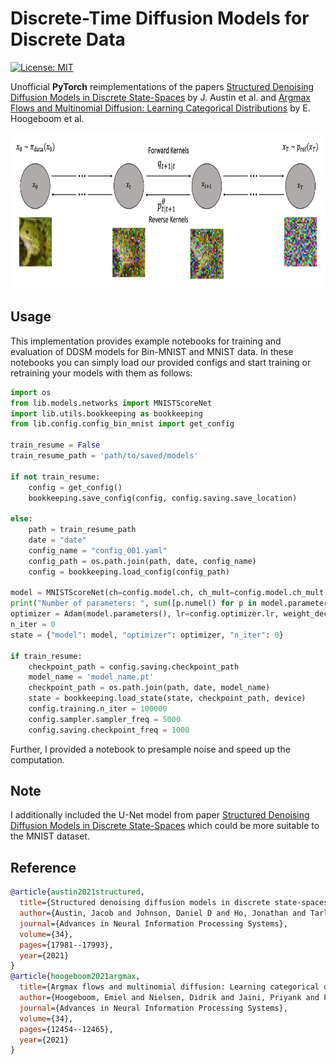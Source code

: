 # Discrete-Time Diffusion Models for Discrete Data

[![License: MIT](https://img.shields.io/badge/License-MIT-yellow.svg)](https://github.com/paulffm/Dirichlet-Diffusion-Score-Model-Reimplementation/blob/main/LICENSE)

Unofficial **PyTorch** reimplementations of the
papers [Structured Denoising Diffusion Models in Discrete State-Spaces](https://arxiv.org/pdf/2107.03006)
by J. Austin et al. and [Argmax Flows and Multinomial Diffusion: Learning Categorical Distributions](https://arxiv.org/abs/2102.05379)
by E. Hoogeboom et al.

<p align="center">
  <img src="forwar_rev.png"  alt="1" width = 800px height = 250px >
</p>


## Usage

This implementation provides example notebooks for training and evaluation of DDSM models for Bin-MNIST and MNIST data. In these notebooks you can simply load our provided configs and start training or retraining your models with them as follows:

```python
import os
from lib.models.networks import MNISTScoreNet
import lib.utils.bookkeeping as bookkeeping
from lib.config.config_bin_mnist import get_config

train_resume = False
train_resume_path = 'path/to/saved/models'

if not train_resume:
    config = get_config()
    bookkeeping.save_config(config, config.saving.save_location)

else:
    path = train_resume_path
    date = "date"
    config_name = "config_001.yaml"
    config_path = os.path.join(path, date, config_name)
    config = bookkeeping.load_config(config_path)

model = MNISTScoreNet(ch=config.model.ch, ch_mult=config.model.ch_mult, attn=config.model.attn, num_res_blocks=config.model.num_res_blocks, dropout=0.1, time_dependent_weights=time_dependent_weights)
print("Number of parameters: ", sum([p.numel() for p in model.parameters()]))
optimizer = Adam(model.parameters(), lr=config.optimizer.lr, weight_decay=config.optimizer.weight_decay)
n_iter = 0
state = {"model": model, "optimizer": optimizer, "n_iter": 0}

if train_resume:
    checkpoint_path = config.saving.checkpoint_path
    model_name = 'model_name.pt'
    checkpoint_path = os.path.join(path, date, model_name)
    state = bookkeeping.load_state(state, checkpoint_path, device)
    config.training.n_iter = 100000
    config.sampler.sampler_freq = 5000
    config.saving.checkpoint_freq = 1000

```
Further, I provided a notebook to presample noise and speed up the computation.

## Note
I additionally included the U-Net model from paper [Structured Denoising Diffusion Models in Discrete State-Spaces](https://arxiv.org/pdf/2107.03006.pdf) which could be more suitable to the MNIST dataset.

## Reference

```bibtex
@article{austin2021structured,
  title={Structured denoising diffusion models in discrete state-spaces},
  author={Austin, Jacob and Johnson, Daniel D and Ho, Jonathan and Tarlow, Daniel and Van Den Berg, Rianne},
  journal={Advances in Neural Information Processing Systems},
  volume={34},
  pages={17981--17993},
  year={2021}
}
@article{hoogeboom2021argmax,
  title={Argmax flows and multinomial diffusion: Learning categorical distributions},
  author={Hoogeboom, Emiel and Nielsen, Didrik and Jaini, Priyank and Forr{\'e}, Patrick and Welling, Max},
  journal={Advances in Neural Information Processing Systems},
  volume={34},
  pages={12454--12465},
  year={2021}
}
```